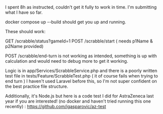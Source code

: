I spent 8h as instructed, couldn't get it fully to work in time. I'm submitting what I have so far.

docker compose up --build should get you up and running.

These should work: 

GET /scrabble/status?gameId=1
POST /scrabble/start ( needs p1Name & p2Name provided)

POST /scrabble/end-turn is not working as intended,  something is up with calculation and would need to debug more to get it working.

Logic is in app/Services/ScrabbleService.php and there is a poorly written test file in tests/Feature/ScrabbleTest.php ( it of course fails when trying to end turn )
I haven't used Laravel before this, so I'm not super confident on the best practice file structure.


Additionally, it's Node.js but here is a code test I did for AstraZeneca last year if you are interested! (no docker and haven't tried running this one recently) : https://github.com/igasparovic/az-test

